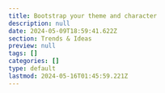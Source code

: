 ```yaml
---
title: Bootstrap your theme and character
description: null
date: 2024-05-09T18:59:41.622Z
section: Trends & Ideas
preview: null
tags: []
categories: []
type: default
lastmod: 2024-05-16T01:45:59.221Z
---
```

